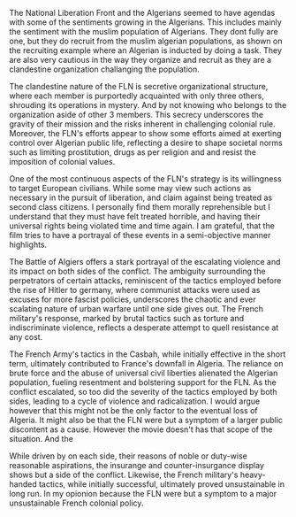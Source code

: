
The National Liberation Front and the Algerians seemed to have agendas with some of the sentiments growing in the Algerians. This includes mainly the sentiment with the muslim  population of Algerians. They dont fully are one, but they do recruit from the muslim algerian populations, as shown on the recruiting example where an Algerian is inducted by doing a task. They are also very cautious in the way they organize and recruit as they are a clandestine organization challanging the population.

The clandestine nature of the FLN is secretive organizational structure, where each member is purportedly acquainted with only three others, shrouding its operations in mystery. And by not knowing who belongs to the organization aside of other 3 members. This secrecy underscores the gravity of their mission and the risks inherent in challenging colonial rule. Moreover, the FLN's efforts appear to show some efforts aimed at exerting control over Algerian public life, reflecting a desire to shape societal norms such as limiting prostitution, drugs as per religion and and resist the imposition of colonial values.

One of the most continuous aspects of the FLN's strategy is its willingness to target European civilians. While some may view such actions as necessary in the pursuit of liberation, and claim against being treated as second class citizens. I personally find them morally reprehensible but I understand that they must have felt treated horrible, and having their universal rights being violated time and time again. I am grateful, that the film tries to have a portrayal of these events in a semi-objective manner highlights.

The Battle of Algiers offers a stark portrayal of the escalating violence and its impact on both sides of the conflict. The ambiguity surrounding the perpetrators of certain attacks, reminiscent of the tactics employed before the rise of Hitler to germany, where communist attacks were used as excuses for more fascist policies, underscores the chaotic and ever scalating nature of urban warfare until one side gives out. The French military's response, marked by brutal tactics such as torture and indiscriminate violence, reflects a desperate attempt to quell resistance at any cost.

The French Army's tactics in the Casbah, while initially effective in the short term, ultimately contributed to France's downfall in Algeria. The reliance on brute force and the abuse of universal civil liberties alienated the Algerian population, fueling resentment and bolstering support for the FLN. As the conflict escalated, so too did the severity of the tactics employed by both sides, leading to a cycle of violence and radicalization. I would argue however that this might not be the only factor to the eventual loss of Algeria. It might also be that the FLN were but a symptom of a larger public discontent as a cause. However the movie doesn't has that scope of the situation. And the 

While driven by on each side, their reasons of noble or duty-wise reasonable aspirations, the insurange and counter-insurgance display shows but a side of the conflict. Likewise, the French military's heavy-handed tactics, while initially successful, ultimately proved unsustainable in long run. In my opionion because the FLN were but a symptom to a major unsustainable French colonial policy.
